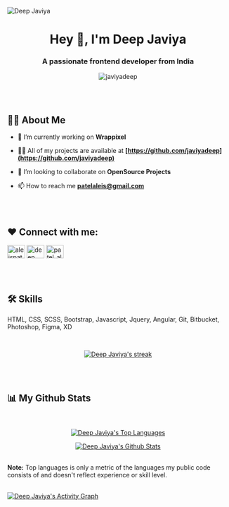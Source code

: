 <!-- <span align="center">[![MasterHead](https://www.touchmediaads.com/myimg/b1.3.gif)](https://github.com/javiyadeep)
</span> -->

![Deep Javiya](https://i.postimg.cc/nccpZwDL/deep-banner-dark.png)

<h1 align="center">Hey 👋, I'm Deep Javiya</h1>
<h3 align="center">A passionate frontend developer from India</h3>
<p align="center"> <img src="https://komarev.com/ghpvc/?username=javiyadeep&label=Profile%20views&color=0e75b6&style=flat" alt="javiyadeep" /> </p>

<br>
<br>

## 🙋‍♂️ About Me

- 🔭 I’m currently working on **Wrappixel**

- 👨‍💻 All of my projects are available at **[https://github.com/javiyadeep](https://github.com/javiyadeep)**

- 👯 I’m looking to collaborate on **OpenSource Projects**

- 📫 How to reach me **patelaleis@gmail.com**

<br>
<br>

## ❤ Connect with me:
<p align="left">
<a href="https://twitter.com/javiyadeep_0210" target="_blank"><img align="center" src="https://raw.githubusercontent.com/rahuldkjain/github-profile-readme-generator/master/src/images/icons/Social/twitter.svg" alt="aleispatel" height="30" width="40" /></a>
<a href="https://www.linkedin.com/in/deep-javiya-a036121b9/" target="_blank"><img align="center" src="https://raw.githubusercontent.com/rahuldkjain/github-profile-readme-generator/master/src/images/icons/Social/linked-in-alt.svg" alt="deep javiya" height="30" width="40" /></a>
<a href="https://instagram.com/patel_aleis" target="_blank"><img align="center" src="https://raw.githubusercontent.com/rahuldkjain/github-profile-readme-generator/master/src/images/icons/Social/instagram.svg" alt="patel_aleis" height="30" width="40" /></a>
</p>


<br>
<br>


## 🛠 Skills
HTML, CSS, SCSS, Bootstrap, Javascript, Jquery, Angular, Git, Bitbucket, Photoshop, Figma, XD

<br>


<p align="center">
    <a href="https://github.com/javiyadeep/github-readme-streak-stats">
        <img title="🔥 Get streak stats for your profile at git.io/streak-stats" alt="Deep Javiya's streak" src="https://github-readme-streak-stats.herokuapp.com/?user=javiyadeep&theme=black-ice&hide_border=true&stroke=0000&background=060A0CD0"/>
    </a>
</p>

<br>
<br>






## 📊 My Github Stats

  <br/>
  <p align="center">
   <a href="https://github.com/javiyadeep/github-readme-stats"><img alt="Deep Javiya's Top Languages" src="https://github-readme-stats.vercel.app/api/top-langs/?username=javiyadeep&langs_count=8&count_private=true&layout=compact&theme=react&hide_border=true&bg_color=0D1117" /></a>
  </p>
  
  <p align="center">
   <a href="https://github.com/javiyadeep/github-readme-stats"><img alt="Deep Javiya's Github Stats" src="https://github-readme-stats.vercel.app/api?username=javiyadeep&show_icons=true&count_private=true&theme=react&hide_border=true&bg_color=0D1117" /></a>
 </p>
    
  <br/>
  <b>Note:</b> Top languages is only a metric of the languages my public code consists of and doesn't reflect experience or skill level.


<br/>
<br/>

<a href="https://github.com/javiyadeep/github-readme-activity-graph"><img alt="Deep Javiya's Activity Graph" src="https://activity-graph.herokuapp.com/graph?username=javiyadeep&bg_color=0D1117&color=5BCDEC&line=5BCDEC&point=FFFFFF&hide_border=true" /></a>

<br/>
<br/>
